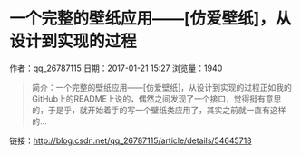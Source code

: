# 一个完整的壁纸应用——[仿爱壁纸]，从设计到实现的过程
作者：qq_26787115
日期：2017-01-21 15:27
浏览量：1940
> 简介：一个完整的壁纸应用——[仿爱壁纸]，从设计到实现的过程正如我的GitHub上的README上说的，偶然之间发现了一个接口，觉得挺有意思的，于是乎，就开始着手的写一个壁纸类应用了，其实之前就一直有这样的...

 链接：http://blog.csdn.net/qq_26787115/article/details/54645718
